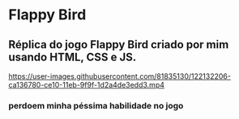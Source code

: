 # Flappy Bird
## Réplica do jogo Flappy Bird criado por mim usando HTML, CSS e JS. 

https://user-images.githubusercontent.com/81835130/122132206-ca136780-ce10-11eb-9f9f-1d2a4de3edd3.mp4

### perdoem minha péssima habilidade no jogo

